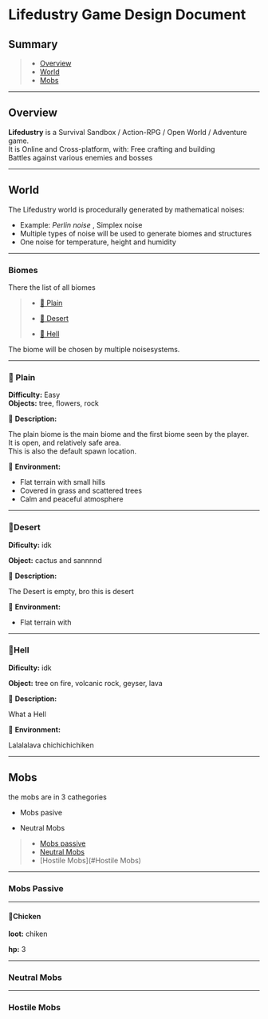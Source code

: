 # Lifedustry Game Design Document

## Summary

> * [Overview](#Overview)  
> * [World](#world) 
> * [Mobs](#mobs)  

---

## Overview

**Lifedustry** is a Survival Sandbox / Action-RPG / Open World / Adventure game.  
It is Online and Cross-platform, with:   Free crafting and building  
Battles against various enemies and bosses  

---

## World

The Lifedustry world is procedurally generated by mathematical noises:  

- Example: *Perlin noise* , Simplex noise
- Multiple types of noise will be used to generate biomes and structures 
- One noise for temperature, height and humidity

---

### Biomes

There the list of all biomes

> * [🌼 Plain](-Plain)
> 
> * [🌵 Desert](-Desert)
> 
> * [🌋 Hell](-Hell)

The biome will be chosen by multiple noisesystems.

---

### 🌼 Plain

**Difficulty:** Easy  
**Objects:** tree, flowers, rock  

📄 **Description:**  

The plain biome is the main biome and the first biome seen by the player.  
It is open, and relatively safe area.  
This is also the default spawn location.  

🌿 **Environment:**  

- Flat terrain with small hills 
- Covered in grass and scattered trees  
- Calm and peaceful atmosphere  

---

### 🌵Desert

**Dificulty:** idk

**Object:** cactus and sannnnd

📄 **Description:**

The Desert is empty, bro this is desert

🌿 **Environment:**

* Flat terrain with 

---

### 🌋Hell

**Dificulty:** idk

**Object:** tree on fire, volcanic rock, geyser, lava 

📄 **Description:**

What a Hell

🌿 **Environment:**

Lalalalava chichichichiken

---

## Mobs

the mobs are in 3 cathegories

* Mobs pasive

* Neutral Mobs

> * [Mobs passive](Mobs-passive)
> * [Neutral Mobs](Neutral-Mobs)
> * [Hostile Mobs](#Hostile Mobs)

-----

### Mobs Passive

------

#### 🐔Chicken

**loot:** chiken

**hp:** 3

---

### Neutral Mobs

---

### Hostile Mobs
